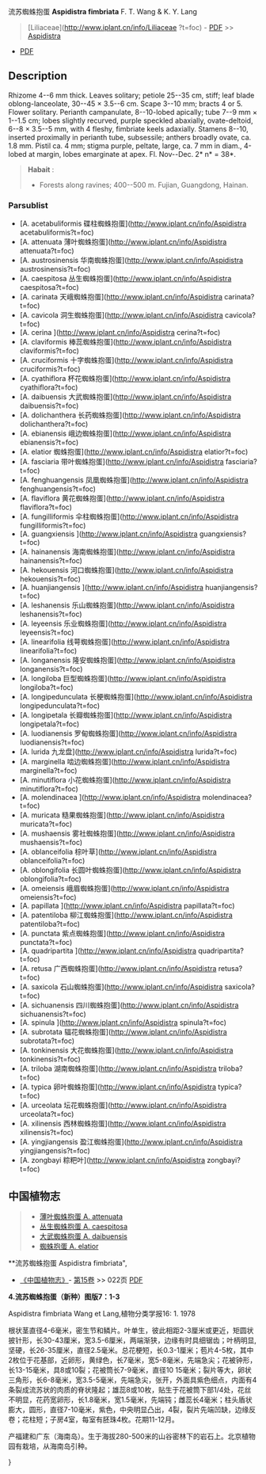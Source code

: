 流苏蜘蛛抱蛋 **Aspidistra fimbriata** F. T. Wang & K. Y. Lang

> [Liliaceae](http://www.iplant.cn/info/Liliaceae ?t=foc) - [PDF](http://iplant.cn/foc/pdf/Liliaceae.pdf) >> [Aspidistra](http://www.iplant.cn/info/Aspidistra?t=foc)

 - [PDF](http://www.iplant.cn/foc/pdf/Aspidistra.pdf)

## Description

Rhizome 4--6 mm thick. Leaves solitary; petiole 25--35 cm, stiff; leaf blade oblong-lanceolate, 30--45 × 3.5--6 cm. Scape 3--10 mm; bracts 4 or 5. Flower solitary. Perianth campanulate, 8--10-lobed apically; tube 7--9 mm × 1--1.5 cm; lobes slightly recurved, purple speckled abaxially, ovate-deltoid, 6--8 × 3.5--5 mm, with 4 fleshy, fimbriate keels adaxially. Stamens 8--10, inserted proximally in perianth tube, subsessile; anthers broadly ovate, ca. 1.8 mm. Pistil ca. 4 mm; stigma purple, peltate, large, ca. 7 mm in diam., 4-lobed at margin, lobes emarginate at apex. Fl. Nov--Dec. 2* n* = 38*.

> **Habait** : 
>* Forests along ravines; 400--500 m. Fujian, Guangdong, Hainan.

### Parsublist

* [A.  acetabuliformis  碟柱蜘蛛抱蛋](http://www.iplant.cn/info/Aspidistra acetabuliformis?t=foc)
* [A.  attenuata  薄叶蜘蛛抱蛋](http://www.iplant.cn/info/Aspidistra attenuata?t=foc)
* [A.  austrosinensis  华南蜘蛛抱蛋](http://www.iplant.cn/info/Aspidistra austrosinensis?t=foc)
* [A.  caespitosa  丛生蜘蛛抱蛋](http://www.iplant.cn/info/Aspidistra caespitosa?t=foc)
* [A.  carinata  天峨蜘蛛抱蛋](http://www.iplant.cn/info/Aspidistra carinata?t=foc)
* [A.  cavicola  洞生蜘蛛抱蛋](http://www.iplant.cn/info/Aspidistra cavicola?t=foc)
* [A.  cerina  ](http://www.iplant.cn/info/Aspidistra cerina?t=foc)
* [A.  claviformis  棒蕊蜘蛛抱蛋](http://www.iplant.cn/info/Aspidistra claviformis?t=foc)
* [A.  cruciformis  十字蜘蛛抱蛋](http://www.iplant.cn/info/Aspidistra cruciformis?t=foc)
* [A.  cyathiflora  杯花蜘蛛抱蛋](http://www.iplant.cn/info/Aspidistra cyathiflora?t=foc)
* [A.  daibuensis  大武蜘蛛抱蛋](http://www.iplant.cn/info/Aspidistra daibuensis?t=foc)
* [A.  dolichanthera  长药蜘蛛抱蛋](http://www.iplant.cn/info/Aspidistra dolichanthera?t=foc)
* [A.  ebianensis  峨边蜘蛛抱蛋](http://www.iplant.cn/info/Aspidistra ebianensis?t=foc)
* [A.  elatior  蜘蛛抱蛋](http://www.iplant.cn/info/Aspidistra elatior?t=foc)
* [A.  fasciaria  带叶蜘蛛抱蛋](http://www.iplant.cn/info/Aspidistra fasciaria?t=foc)
* [A.  fenghuangensis  凤凰蜘蛛抱蛋](http://www.iplant.cn/info/Aspidistra fenghuangensis?t=foc)
* [A.  flaviflora  黄花蜘蛛抱蛋](http://www.iplant.cn/info/Aspidistra flaviflora?t=foc)
* [A.  fungilliformis  伞柱蜘蛛抱蛋](http://www.iplant.cn/info/Aspidistra fungilliformis?t=foc)
* [A.  guangxiensis  ](http://www.iplant.cn/info/Aspidistra guangxiensis?t=foc)
* [A.  hainanensis  海南蜘蛛抱蛋](http://www.iplant.cn/info/Aspidistra hainanensis?t=foc)
* [A.  hekouensis  河口蜘蛛抱蛋](http://www.iplant.cn/info/Aspidistra hekouensis?t=foc)
* [A.  huanjiangensis  ](http://www.iplant.cn/info/Aspidistra huanjiangensis?t=foc)
* [A.  leshanensis  乐山蜘蛛抱蛋](http://www.iplant.cn/info/Aspidistra leshanensis?t=foc)
* [A.  leyeensis  乐业蜘蛛抱蛋](http://www.iplant.cn/info/Aspidistra leyeensis?t=foc)
* [A.  linearifolia  线萼蜘蛛抱蛋](http://www.iplant.cn/info/Aspidistra linearifolia?t=foc)
* [A.  longanensis  隆安蜘蛛抱蛋](http://www.iplant.cn/info/Aspidistra longanensis?t=foc)
* [A.  longiloba  巨型蜘蛛抱蛋](http://www.iplant.cn/info/Aspidistra longiloba?t=foc)
* [A.  longipedunculata  长梗蜘蛛抱蛋](http://www.iplant.cn/info/Aspidistra longipedunculata?t=foc)
* [A.  longipetala  长瓣蜘蛛抱蛋](http://www.iplant.cn/info/Aspidistra longipetala?t=foc)
* [A.  luodianensis  罗甸蜘蛛抱蛋](http://www.iplant.cn/info/Aspidistra luodianensis?t=foc)
* [A.  lurida  九龙盘](http://www.iplant.cn/info/Aspidistra lurida?t=foc)
* [A.  marginella  啮边蜘蛛抱蛋](http://www.iplant.cn/info/Aspidistra marginella?t=foc)
* [A.  minutiflora  小花蜘蛛抱蛋](http://www.iplant.cn/info/Aspidistra minutiflora?t=foc)
* [A.  molendinacea  ](http://www.iplant.cn/info/Aspidistra molendinacea?t=foc)
* [A.  muricata  糙果蜘蛛抱蛋](http://www.iplant.cn/info/Aspidistra muricata?t=foc)
* [A.  mushaensis  雾社蜘蛛抱蛋](http://www.iplant.cn/info/Aspidistra mushaensis?t=foc)
* [A.  oblanceifolia  棕叶草](http://www.iplant.cn/info/Aspidistra oblanceifolia?t=foc)
* [A.  oblongifolia  长圆叶蜘蛛抱蛋](http://www.iplant.cn/info/Aspidistra oblongifolia?t=foc)
* [A.  omeiensis  峨眉蜘蛛抱蛋](http://www.iplant.cn/info/Aspidistra omeiensis?t=foc)
* [A.  papillata  ](http://www.iplant.cn/info/Aspidistra papillata?t=foc)
* [A.  patentiloba  柳江蜘蛛抱蛋](http://www.iplant.cn/info/Aspidistra patentiloba?t=foc)
* [A.  punctata  紫点蜘蛛抱蛋](http://www.iplant.cn/info/Aspidistra punctata?t=foc)
* [A.  quadripartita  ](http://www.iplant.cn/info/Aspidistra quadripartita?t=foc)
* [A.  retusa  广西蜘蛛抱蛋](http://www.iplant.cn/info/Aspidistra retusa?t=foc)
* [A.  saxicola  石山蜘蛛抱蛋](http://www.iplant.cn/info/Aspidistra saxicola?t=foc)
* [A.  sichuanensis  四川蜘蛛抱蛋](http://www.iplant.cn/info/Aspidistra sichuanensis?t=foc)
* [A.  spinula  ](http://www.iplant.cn/info/Aspidistra spinula?t=foc)
* [A.  subrotata  辐花蜘蛛抱蛋](http://www.iplant.cn/info/Aspidistra subrotata?t=foc)
* [A.  tonkinensis  大花蜘蛛抱蛋](http://www.iplant.cn/info/Aspidistra tonkinensis?t=foc)
* [A.  triloba  湖南蜘蛛抱蛋](http://www.iplant.cn/info/Aspidistra triloba?t=foc)
* [A.  typica  卵叶蜘蛛抱蛋](http://www.iplant.cn/info/Aspidistra typica?t=foc)
* [A.  urceolata  坛花蜘蛛抱蛋](http://www.iplant.cn/info/Aspidistra urceolata?t=foc)
* [A.  xilinensis  西林蜘蛛抱蛋](http://www.iplant.cn/info/Aspidistra xilinensis?t=foc)
* [A.  yingjiangensis  盈江蜘蛛抱蛋](http://www.iplant.cn/info/Aspidistra yingjiangensis?t=foc)
* [A.  zongbayi  粽粑叶](http://www.iplant.cn/info/Aspidistra zongbayi?t=foc)

## 中国植物志

> * [薄叶蜘蛛抱蛋  A.  attenuata](Aspidistra-attenuata-薄叶蜘蛛抱蛋.md)
> * [丛生蜘蛛抱蛋  A.  caespitosa](Aspidistra-caespitosa-丛生蜘蛛抱蛋.md)
> * [大武蜘蛛抱蛋  A.  daibuensis](Aspidistra-daibuensis-大武蜘蛛抱蛋.md)
> * [蜘蛛抱蛋  A.  elatior](Aspidistra-elatior-蜘蛛抱蛋.md)

**流苏蜘蛛抱蛋 Aspidistra fimbriata",

* [《中国植物志》](http://www.iplant.cn/frps)- [第15卷](http://www.iplant.cn/frps/vol/15) >> 022页 [PDF](http://www.iplant.cn/frps/pdf/15/022.pdf)

**4.流苏蜘蛛抱蛋（新种）图版7：1-3**

Aspidistra fimbriata Wang et Lang,植物分类学报16: 1. 1978

根状茎直径4-6毫米，密生节和鳞片。叶单生，彼此相距2-3厘米或更近，矩圆状披针形，长30-43厘米，宽3.5-6厘米，两端渐狭，边缘有时具细锯齿；叶柄明显, 坚硬，长26-35厘米，直径2.5毫米。总花梗短，长0.3-1厘米；苞片4-5枚，其中2枚位于花基部，近卵形，黄绿色，长7毫米，宽5-8毫米，先端急尖；花被钟形，长13-15毫米，具8或10裂；花被筒长7-9毫米，直径10 15毫米；裂片等大，卵状三角形，长6-8毫米，宽3.5-5毫米，先端急尖，张开，外面具紫色细点，内面有4条裂成流苏状的肉质的脊状隆起；雄蕊8或10枚，贴生于花被筒下部1/4处，花丝不明显，花药宽卵形，长1.8毫米，宽1.5毫米，先端钝；雌蕊长4毫米；柱头盾状膨大，圆形，直径7-10毫米，紫色，中央明显凸出，4裂，裂片先端凹缺，边缘反卷；花柱短；子房4室，每室有胚珠4枚。花期11-12月。

产福建和广东（海南岛）。生于海拔280-500米的山谷密林下的岩石上。北京植物园有栽培，从海南岛引种。

}